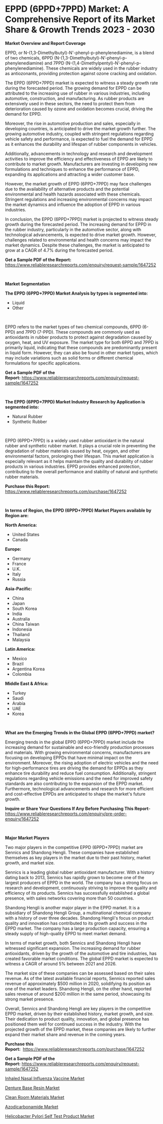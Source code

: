 <p><h1>EPPD (6PPD+7PPD) Market: A Comprehensive Report of its Market Share & Growth Trends 2023 - 2030</h1></p><p><strong>Market Overview and Report Coverage</strong></p>
<p><p>EPPD, or N-(1,3-Dimethylbutyl)-N'-phenyl-p-phenylenediamine, is a blend of two chemicals, 6PPD (N-(1,3-Dimethylbutyl)-N’-phenyl-p-phenylenediamine) and 7PPD (N-(1,4-Dimethylpentyl)-N’-phenyl-p-phenylenediamine). These chemicals are widely used in the rubber industry as antiozonants, providing protection against ozone cracking and oxidation.</p><p>The EPPD (6PPD+7PPD) market is expected to witness a steady growth rate during the forecasted period. The growing demand for EPPD can be attributed to the increasing use of rubber in various industries, including automotive, construction, and manufacturing. As rubber products are extensively used in these sectors, the need to protect them from deterioration caused by ozone and oxidation becomes crucial, driving the demand for EPPD.</p><p>Moreover, the rise in automotive production and sales, especially in developing countries, is anticipated to drive the market growth further. The growing automotive industry, coupled with stringent regulations regarding vehicle safety and performance, is expected to fuel the demand for EPPD as it enhances the durability and lifespan of rubber components in vehicles.</p><p>Additionally, advancements in technology and research and development activities to improve the efficiency and effectiveness of EPPD are likely to contribute to market growth. Manufacturers are investing in developing new formulations and techniques to enhance the performance of EPPD, expanding its applications and attracting a wider customer base.</p><p>However, the market growth of EPPD (6PPD+7PPD) may face challenges due to the availability of alternative products and the potential environmental and health hazards associated with these chemicals. Stringent regulations and increasing environmental concerns may impact the market dynamics and influence the adoption of EPPD in various industries.</p><p>In conclusion, the EPPD (6PPD+7PPD) market is projected to witness steady growth during the forecasted period. The increasing demand for EPPD in the rubber industry, particularly in the automotive sector, along with technological advancements, is expected to drive market growth. However, challenges related to environmental and health concerns may impact the market dynamics. Despite these challenges, the market is anticipated to grow at a CAGR of 4.7% during the forecasted period.</p></p>
<p><strong>Get a Sample PDF of the Report:</strong> <a href="https://www.reliableresearchreports.com/enquiry/request-sample/1647252">https://www.reliableresearchreports.com/enquiry/request-sample/1647252</a></p>
<p>&nbsp;</p>
<p><strong>Market Segmentation</strong></p>
<p><strong>The EPPD (6PPD+7PPD) Market Analysis by types is segmented into:</strong></p>
<p><ul><li>Liquid</li><li>Other</li></ul></p>
<p>&nbsp;</p>
<p><p>EPPD refers to the market types of two chemical compounds, 6PPD (6-PPD) and 7PPD (7-PPD). These compounds are commonly used as antioxidants in rubber products to protect against degradation caused by oxygen, heat, and UV exposure. The market type for both 6PPD and 7PPD is primarily liquid, indicating that these compounds are predominantly present in liquid form. However, they can also be found in other market types, which may include variations such as solid forms or different chemical formulations for specific applications.</p></p>
<p><strong>Get a Sample PDF of the Report:</strong>&nbsp;<a href="https://www.reliableresearchreports.com/enquiry/request-sample/1647252">https://www.reliableresearchreports.com/enquiry/request-sample/1647252</a></p>
<p>&nbsp;</p>
<p><strong>The EPPD (6PPD+7PPD) Market Industry Research by Application is segmented into:</strong></p>
<p><ul><li>Natural Rubber</li><li>Synthetic Rubber</li></ul></p>
<p>&nbsp;</p>
<p><p>EPPD (6PPD+7PPD) is a widely used rubber antioxidant in the natural rubber and synthetic rubber market. It plays a crucial role in preventing the degradation of rubber materials caused by heat, oxygen, and other environmental factors, prolonging their lifespan. This market application is especially relevant as it helps maintain the quality and durability of rubber products in various industries. EPPD provides enhanced protection, contributing to the overall performance and stability of natural and synthetic rubber materials.</p></p>
<p><strong>Purchase this Report:</strong>&nbsp; <a href="https://www.reliableresearchreports.com/purchase/1647252">https://www.reliableresearchreports.com/purchase/1647252</a></p>
<p>&nbsp;</p>
<p><strong>In terms of Region, the EPPD (6PPD+7PPD) Market Players available by Region are:</strong></p>
<p>
    <p> <strong> North America: </strong>
        <ul>
            <li>United States</li>
            <li>Canada</li>
        </ul>
        </p> 
    <p> <strong> Europe: </strong>
        <ul>
            <li>Germany</li>
            <li>France</li>
            <li>U.K.</li>
            <li>Italy</li>
            <li>Russia</li>
        </ul>
        </p> 
    <p> <strong> Asia-Pacific: </strong>
        <ul>
            <li>China</li>
            <li>Japan</li>
            <li>South Korea</li>
            <li>India</li>
            <li>Australia</li>
            <li>China Taiwan</li>
            <li>Indonesia</li>
            <li>Thailand</li>
            <li>Malaysia</li>
        </ul>
        </p> 
    <p> <strong> Latin America: </strong>
        <ul>
            <li>Mexico</li>
            <li>Brazil</li>
            <li>Argentina Korea</li>
            <li>Colombia</li>
        </ul>
        </p> 
    <p> <strong> Middle East & Africa: </strong>
        <ul>
            <li>Turkey</li>
            <li>Saudi</li>
            <li>Arabia</li>
            <li>UAE</li>
            <li>Korea</li>
        </ul>
    </p>
    </p>
<p>&nbsp;</p>
<p><strong>What are the Emerging Trends in the Global EPPD (6PPD+7PPD) market?</strong></p>
<p><p>Emerging trends in the global EPPD (6PPD+7PPD) market include the increasing demand for sustainable and eco-friendly production processes and materials. With growing environmental concerns, manufacturers are focusing on developing EPPDs that have minimal impact on the environment. Moreover, the rising adoption of electric vehicles and the need for high-performance tires are driving the demand for EPPDs as they enhance tire durability and reduce fuel consumption. Additionally, stringent regulations regarding vehicle emissions and the need for improved safety standards are also contributing to the expansion of the EPPD market. Furthermore, technological advancements and research for more efficient and cost-effective EPPDs are anticipated to shape the market's future growth.</p></p>
<p><strong>Inquire or Share Your Questions If Any Before Purchasing This Report</strong>- <a href="https://www.reliableresearchreports.com/enquiry/pre-order-enquiry/1647252">https://www.reliableresearchreports.com/enquiry/pre-order-enquiry/1647252</a></p>
<p>&nbsp;</p>
<p><strong>Major Market Players</strong></p>
<p><p>Two major players in the competitive EPPD (6PPD+7PPD) market are Sennics and Shandong Hengli. These companies have established themselves as key players in the market due to their past history, market growth, and market size.</p><p>Sennics is a leading global rubber antioxidant manufacturer. With a history dating back to 2013, Sennics has rapidly grown to become one of the largest producers of EPPD in the world. The company has a strong focus on research and development, continuously striving to improve the quality and efficiency of its products. Sennics has successfully established a global presence, with sales networks covering more than 50 countries.</p><p>Shandong Hengli is another major player in the EPPD market. It is a subsidiary of Shandong Hengli Group, a multinational chemical company with a history of over three decades. Shandong Hengli's focus on product quality and innovation has contributed to its growth and success in the EPPD market. The company has a large production capacity, ensuring a steady supply of high-quality EPPD to meet market demand.</p><p>In terms of market growth, both Sennics and Shandong Hengli have witnessed significant expansion. The increasing demand for rubber antioxidants, driven by the growth of the automotive and tire industries, has created favorable market conditions. The global EPPD market is expected to witness a CAGR of around 5% between 2021 and 2026.</p><p>The market size of these companies can be assessed based on their sales revenue. As of the latest available financial reports, Sennics reported sales revenue of approximately $500 million in 2020, solidifying its position as one of the market leaders. Shandong Hengli, on the other hand, reported sales revenue of around $200 million in the same period, showcasing its strong market presence.</p><p>Overall, Sennics and Shandong Hengli are key players in the competitive EPPD market, driven by their established history, market growth, and size. Their dedication to product quality, innovation, and global presence has positioned them well for continued success in the industry. With the projected growth of the EPPD market, these companies are likely to further expand their market share and revenue in the coming years.</p></p>
<p><strong>Purchase this Report:</strong>&nbsp;&nbsp;<a href="https://www.reliableresearchreports.com/purchase/1647252">https://www.reliableresearchreports.com/purchase/1647252</a></p>
<p></p>
<p><strong>Get a Sample PDF of the Report:</strong>&nbsp;<a href="https://www.reliableresearchreports.com/enquiry/request-sample/1647252">https://www.reliableresearchreports.com/enquiry/request-sample/1647252</a></p>
<p><p><a href="https://github.com/gdfhhhj/Market-Research-Report-List-1/blob/main/inhaled-nasal-influenza-vaccine-market.md">Inhaled Nasal Influenza Vaccine Market</a></p><p><a href="https://medium.com/@audieyost1952/denture-base-resin-market-trends-forecast-and-competitive-analysis-to-2030-74bdb2a648e8">Denture Base Resin Market</a></p><p><a href="https://medium.com/@beaugrant15/clean-room-materials-market-size-and-market-trends-complete-industry-overview-2023-to-2030-2291c36b7849">Clean Room Materials Market</a></p><p><a href="https://medium.com/@henrykihn/azodicarbonamide-market-analysis-and-sze-forecasted-for-period-from-2023-to-2030-bb9aa5240597">Azodicarbonamide Market</a></p><p><a href="https://github.com/gulaimolin/Market-Research-Report-List-1/blob/main/helicobacter-pylori-self-test-product-market.md">Helicobacter Pylori Self Test Product Market</a></p></p>